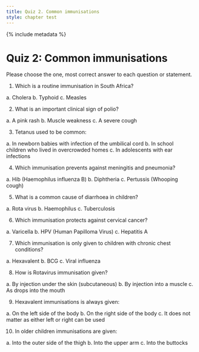 ```yaml
---
title: Quiz 2. Common immunisations
style: chapter test
---
```


{% include metadata %}

# Quiz 2: Common immunisations

Please choose the one, most correct answer to each question or statement.

1.  Which is a routine immunisation in South Africa?

a.  Cholera
b.  Typhoid
c.  Measles

2.  What is an important clinical sign of polio?

a.  A pink rash
b.  Muscle weakness
c.  A severe cough

3.  Tetanus used to be common:

a.  In newborn babies with infection of the umbilical cord
b.  In school children who lived in overcrowded homes
c.  In adolescents with ear infections

4.  Which immunisation prevents against meningitis and pneumonia?

a.  Hib (Haemophilus influenza B)
b.  Diphtheria
c.  Pertussis (Whooping cough)

5.  What is a common cause of diarrhoea in children?

a.  Rota virus
b.  Haemophilus
c.  Tuberculosis

6.  Which immunisation protects against cervical cancer?

a.  Varicella
b.  HPV (Human Papilloma Virus)
c.  Hepatitis A

7.  Which immunisation is only given to children with chronic chest conditions?

a.  Hexavalent
b.  BCG
c.  Viral influenza

8.  How is Rotavirus immunisation given?

a.  By injection under the skin (subcutaneous)
b.  By injection into a muscle
c.  As drops into the mouth

9.  Hexavalent immunisations is always given:

a.  On the left side of the body
b.  On the right side of the body
c.  It does not matter as either left or right can be used

10. In older children immunisations are given:

a.  Into the outer side of the thigh
b.  Into the upper arm
c.  Into the buttocks